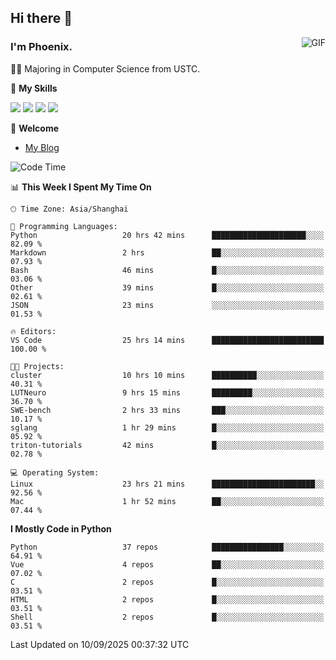 ## Hi there 👋
<img align="right" alt="GIF" src="https://raw.githubusercontent.com/JoeyBling/JoeyBling/master/pic/pusheencode.gif" />

### I'm Phoenix.

👨‍🎓 Majoring in Computer Science from USTC.

🌟 **My Skills**

![](https://img.shields.io/badge/-Python-3e74a2?style=flat-square&logo=Python&logoColor=fff)
![](https://img.shields.io/badge/-C++-9f62a5?style=flat&logo=cplusplus&logoColor=white)
![](https://img.shields.io/badge/-Linux-185886?style=flat-square&logo=Linux&logoColor=fff)
![](https://img.shields.io/badge/-Rust-ff4136?style=flat-square&logo=Rust&logoColor=fff)

💬 **Welcome**

- [My Blog](https://ysy-phoenix.github.io/)

<!--START_SECTION:waka-->
![Code Time](http://img.shields.io/badge/Code%20Time-1%2C852%20hrs%2034%20mins-blue)

📊 **This Week I Spent My Time On** 

```text
🕑︎ Time Zone: Asia/Shanghai

💬 Programming Languages: 
Python                   20 hrs 42 mins      █████████████████████░░░░   82.09 % 
Markdown                 2 hrs               ██░░░░░░░░░░░░░░░░░░░░░░░   07.93 % 
Bash                     46 mins             █░░░░░░░░░░░░░░░░░░░░░░░░   03.06 % 
Other                    39 mins             █░░░░░░░░░░░░░░░░░░░░░░░░   02.61 % 
JSON                     23 mins             ░░░░░░░░░░░░░░░░░░░░░░░░░   01.53 % 

🔥 Editors: 
VS Code                  25 hrs 14 mins      █████████████████████████   100.00 % 

🐱‍💻 Projects: 
cluster                  10 hrs 10 mins      ██████████░░░░░░░░░░░░░░░   40.31 % 
LUTNeuro                 9 hrs 15 mins       █████████░░░░░░░░░░░░░░░░   36.70 % 
SWE-bench                2 hrs 33 mins       ███░░░░░░░░░░░░░░░░░░░░░░   10.17 % 
sglang                   1 hr 29 mins        █░░░░░░░░░░░░░░░░░░░░░░░░   05.92 % 
triton-tutorials         42 mins             █░░░░░░░░░░░░░░░░░░░░░░░░   02.78 % 

💻 Operating System: 
Linux                    23 hrs 21 mins      ███████████████████████░░   92.56 % 
Mac                      1 hr 52 mins        ██░░░░░░░░░░░░░░░░░░░░░░░   07.44 % 
```

**I Mostly Code in Python** 

```text
Python                   37 repos            ████████████████░░░░░░░░░   64.91 % 
Vue                      4 repos             ██░░░░░░░░░░░░░░░░░░░░░░░   07.02 % 
C                        2 repos             █░░░░░░░░░░░░░░░░░░░░░░░░   03.51 % 
HTML                     2 repos             █░░░░░░░░░░░░░░░░░░░░░░░░   03.51 % 
Shell                    2 repos             █░░░░░░░░░░░░░░░░░░░░░░░░   03.51 % 
```




 Last Updated on 10/09/2025 00:37:32 UTC
<!--END_SECTION:waka-->

<!--
**ysy-phoenix/ysy-phoenix** is a ✨ _special_ ✨ repository because its `README.md` (this file) appears on your GitHub profile.

Here are some ideas to get you started:

- 🔭 I’m currently working on ...
- 🌱 I’m currently learning ...
- 👯 I’m looking to collaborate on ...
- 🤔 I’m looking for help with ...
- 💬 Ask me about ...
- 📫 How to reach me: ...
- 😄 Pronouns: ...
- ⚡ Fun fact: ...
-->
